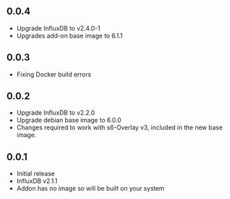 <!-- https://developers.home-assistant.io/docs/add-ons/presentation#keeping-a-changelog -->

## 0.0.4
- Upgrade InfluxDB to v2.4.0-1
- Upgrades add-on base image to 6.1.1

## 0.0.3
- Fixing Docker build errors

## 0.0.2
- Upgrade InfluxDB to v2.2.0
- Upgrade debian base image to 6.0.0
- Changes required to work with s6-Overlay v3, included in the new base image.

## 0.0.1
- Initial release
- InfluxDB v2.1.1
- Addon has no image so will be built on your system
